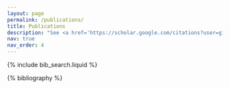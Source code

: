 ```yaml
---
layout: page
permalink: /publications/
title: Publications
description: "See <a href='https://scholar.google.com/citations?user=g1q2D9sAAAAJ&hl=en'>Google Scholar</a> for full updated list."
nav: true
nav_order: 4
---
```


<!-- _pages/publications.md -->

<!-- Bibsearch Feature -->

{% include bib_search.liquid %}

<div class="publications">

{% bibliography %}

</div>

<script>
document.addEventListener('DOMContentLoaded',function(){
    // Script for sticky year
    document.querySelectorAll("h2.bibliography").forEach(function(e){
        e.innerHTML = '<span>'+e.innerHTML+'</span>';
    });
    // Script to add request paper button
    document.querySelectorAll('ol.bibliography > li > .row > div').forEach(function(e) {
      let title = encodeURIComponent(e.querySelectorAll('.title')[0].textContent);
      let linkBar = e.querySelectorAll('.links')[0];
      let newLink = document.createElement('a');
      newLink.classList += 'btn btn-sm z-depth-0'
      newLink.href = 'mailto:fxlabpubs@gmail.com?subject=Requesting paper&body=Hi there,%0D%0AMay I request a copy of the paper "'+title+'" please?%0D%0AThank you!'
      newLink.innerHTML = 'Request paper'
      linkBar.appendChild(newLink)
    });
});
</script>

